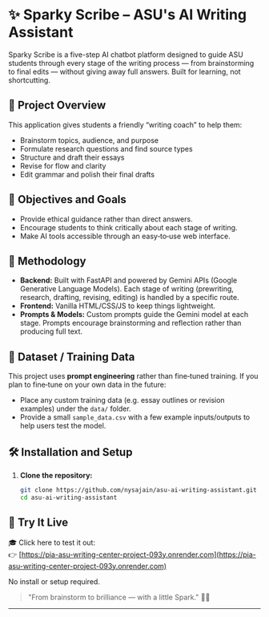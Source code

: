# ✨ Sparky Scribe – ASU's AI Writing Assistant

Sparky Scribe is a five-step AI chatbot platform designed to guide ASU students through every stage of the writing process — from brainstorming to final edits — without giving away full answers. Built for learning, not shortcutting.

## 📌 Project Overview
This application gives students a friendly “writing coach” to help them:
- Brainstorm topics, audience, and purpose
- Formulate research questions and find source types
- Structure and draft their essays
- Revise for flow and clarity
- Edit grammar and polish their final drafts

## 🎯 Objectives and Goals
- Provide ethical guidance rather than direct answers.
- Encourage students to think critically about each stage of writing.
- Make AI tools accessible through an easy‑to‑use web interface.

## 🧠 Methodology
- **Backend:** Built with FastAPI and powered by Gemini APIs (Google Generative Language Models). Each stage of writing (prewriting, research, drafting, revising, editing) is handled by a specific route.
- **Frontend:** Vanilla HTML/CSS/JS to keep things lightweight.
- **Prompts & Models:** Custom prompts guide the Gemini model at each stage. Prompts encourage brainstorming and reflection rather than producing full text.

## 📁 Dataset / Training Data
This project uses **prompt engineering** rather than fine‑tuned training. If you plan to fine‑tune on your own data in the future:
- Place any custom training data (e.g. essay outlines or revision examples) under the `data/` folder.
- Provide a small `sample_data.csv` with a few example inputs/outputs to help users test the model.

## 🛠 Installation and Setup

1. **Clone the repository:**
   ```bash
   git clone https://github.com/nysajain/asu-ai-writing-assistant.git
   cd asu-ai-writing-assistant

## 🔗 Try It Live

🎓 Click here to test it out:  
👉 [https://pia-asu-writing-center-project-093y.onrender.com](https://pia-asu-writing-center-project-093y.onrender.com)

No install or setup required.

> "From brainstorm to brilliance — with a little Spark." 🔱✨

---
